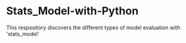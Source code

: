 # Stats_Model-with-Python
This respository discovers the different types of model evaluation with 'stats_model'
